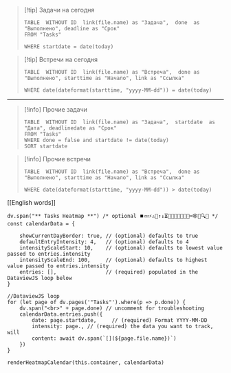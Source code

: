 

> [!tip] Задачи на сегодня
> ```dataview
> TABLE  WITHOUT ID  link(file.name) as "Задача",  done  as "Выполнено", deadline as "Срок"
> FROM "Tasks"
> 
> WHERE startdate = date(today)
> ```


> [!tip] Встречи на сегодня
> ```dataview
> TABLE  WITHOUT ID  link(file.name) as "Встреча",  done as "Выполнено", starttime as "Начало", link as "Ссылка"
> 
> WHERE date(dateformat(starttime, "yyyy-MM-dd")) = date(today)
> ```

---

> [!info] Прочие задачи
> ```dataview
> TABLE  WITHOUT ID  link(file.name) as "Задача",  startdate  as "Дата", deadlinedate as "Срок"
> FROM "Tasks"
> WHERE done = false and startdate != date(today)
> SORT startdate
> ```


> [!info] Прочие встречи
> ```dataview
> TABLE  WITHOUT ID  link(file.name) as "Встреча",  done as "Выполнено", starttime as "Начало", link as "Ссылка"
> 
> WHERE date(dateformat(starttime, "yyyy-MM-dd")) > date(today)
> ```


[[English words]]

```dataviewjs
dv.span("** Tasks Heatmap **") /* optional ⏹️💤⚡⚠🧩↑↓⏳📔💾📁📝🔄📝🔀⌨️🕸️📅🔍✨ */
const calendarData = {
	
	showCurrentDayBorder: true, // (optional) defaults to true
	defaultEntryIntensity: 4,   // (optional) defaults to 4
	intensityScaleStart: 10,    // (optional) defaults to lowest value passed to entries.intensity
	intensityScaleEnd: 100,     // (optional) defaults to highest value passed to entries.intensity
	entries: [],                // (required) populated in the DataviewJS loop below
}

//DataviewJS loop
for (let page of dv.pages('"Tasks"').where(p => p.done)) {
	dv.span("<br>" + page.done) // uncomment for troubleshooting
	calendarData.entries.push({
		date: page.startdate,     // (required) Format YYYY-MM-DD
		intensity: page., // (required) the data you want to track, will 
		content: await dv.span(`[](${page.file.name})`)
	})
}

renderHeatmapCalendar(this.container, calendarData)
``` 


